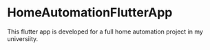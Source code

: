# HomeAutomationFlutterApp
This flutter app is developed for a full home automation project in my universiity.
